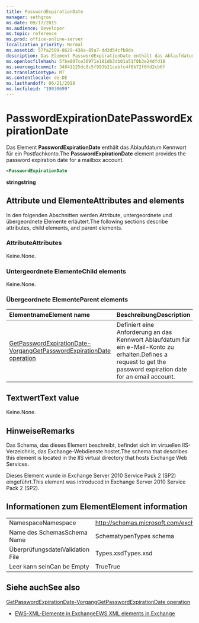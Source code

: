 ```yaml
---
title: PasswordExpirationDate
manager: sethgros
ms.date: 09/17/2015
ms.audience: Developer
ms.topic: reference
ms.prod: office-online-server
localization_priority: Normal
ms.assetid: 57fa2599-8629-438a-85a7-dd3d54cfb8da
description: Das Element PasswordExpirationDate enthält das Ablaufdatum Kennwort für ein Postfachkonto.
ms.openlocfilehash: 5fbe807ce30971e181db3db01a51f8b3e24dfd18
ms.sourcegitcommit: 34041125dc8c5f993b21cebfc4f8b72f0fd2cb6f
ms.translationtype: MT
ms.contentlocale: de-DE
ms.lasthandoff: 06/21/2018
ms.locfileid: "19830699"
---
```

# <a name="passwordexpirationdate"></a><span data-ttu-id="f0361-103">PasswordExpirationDate</span><span class="sxs-lookup"><span data-stu-id="f0361-103">PasswordExpirationDate</span></span>

<span data-ttu-id="f0361-104">Das Element **PasswordExpirationDate** enthält das Ablaufdatum Kennwort für ein Postfachkonto.</span><span class="sxs-lookup"><span data-stu-id="f0361-104">The **PasswordExpirationDate** element provides the password expiration date for a mailbox account.</span></span> 
  
```XML
<PasswordExpirationDate
```

 <span data-ttu-id="f0361-105">**string**</span><span class="sxs-lookup"><span data-stu-id="f0361-105">**string**</span></span>
## <a name="attributes-and-elements"></a><span data-ttu-id="f0361-106">Attribute und Elemente</span><span class="sxs-lookup"><span data-stu-id="f0361-106">Attributes and elements</span></span>

<span data-ttu-id="f0361-107">In den folgenden Abschnitten werden Attribute, untergeordnete und übergeordnete Elemente erläutert.</span><span class="sxs-lookup"><span data-stu-id="f0361-107">The following sections describe attributes, child elements, and parent elements.</span></span>
  
### <a name="attributes"></a><span data-ttu-id="f0361-108">Attribute</span><span class="sxs-lookup"><span data-stu-id="f0361-108">Attributes</span></span>

<span data-ttu-id="f0361-109">Keine.</span><span class="sxs-lookup"><span data-stu-id="f0361-109">None.</span></span>
  
### <a name="child-elements"></a><span data-ttu-id="f0361-110">Untergeordnete Elemente</span><span class="sxs-lookup"><span data-stu-id="f0361-110">Child elements</span></span>

<span data-ttu-id="f0361-111">Keine.</span><span class="sxs-lookup"><span data-stu-id="f0361-111">None.</span></span>
  
### <a name="parent-elements"></a><span data-ttu-id="f0361-112">Übergeordnete Elemente</span><span class="sxs-lookup"><span data-stu-id="f0361-112">Parent elements</span></span>

|<span data-ttu-id="f0361-113">**Elementname**</span><span class="sxs-lookup"><span data-stu-id="f0361-113">**Element name**</span></span>|<span data-ttu-id="f0361-114">**Beschreibung**</span><span class="sxs-lookup"><span data-stu-id="f0361-114">**Description**</span></span>|
|:-----|:-----|
|[<span data-ttu-id="f0361-115">GetPasswordExpirationDate-Vorgang</span><span class="sxs-lookup"><span data-stu-id="f0361-115">GetPasswordExpirationDate operation</span></span>](getpasswordexpirationdate-operation.md) <br/> |<span data-ttu-id="f0361-116">Definiert eine Anforderung an das Kennwort Ablaufdatum für ein e-Mail-Konto zu erhalten.</span><span class="sxs-lookup"><span data-stu-id="f0361-116">Defines a request to get the password expiration date for an email account.</span></span>  <br/> |
   
## <a name="text-value"></a><span data-ttu-id="f0361-117">Textwert</span><span class="sxs-lookup"><span data-stu-id="f0361-117">Text value</span></span>

<span data-ttu-id="f0361-118">Keine.</span><span class="sxs-lookup"><span data-stu-id="f0361-118">None.</span></span>
  
## <a name="remarks"></a><span data-ttu-id="f0361-119">Hinweise</span><span class="sxs-lookup"><span data-stu-id="f0361-119">Remarks</span></span>

<span data-ttu-id="f0361-120">Das Schema, das dieses Element beschreibt, befindet sich im virtuellen IIS-Verzeichnis, das Exchange-Webdienste hostet.</span><span class="sxs-lookup"><span data-stu-id="f0361-120">The schema that describes this element is located in the IIS virtual directory that hosts Exchange Web Services.</span></span>
  
<span data-ttu-id="f0361-121">Dieses Element wurde in Exchange Server 2010 Service Pack 2 (SP2) eingeführt.</span><span class="sxs-lookup"><span data-stu-id="f0361-121">This element was introduced in Exchange Server 2010 Service Pack 2 (SP2).</span></span>
  
## <a name="element-information"></a><span data-ttu-id="f0361-122">Informationen zum Element</span><span class="sxs-lookup"><span data-stu-id="f0361-122">Element information</span></span>

|||
|:-----|:-----|
|<span data-ttu-id="f0361-123">Namespace</span><span class="sxs-lookup"><span data-stu-id="f0361-123">Namespace</span></span>  <br/> |http://schemas.microsoft.com/exchange/services/2006/types  <br/> |
|<span data-ttu-id="f0361-124">Name des Schemas</span><span class="sxs-lookup"><span data-stu-id="f0361-124">Schema Name</span></span>  <br/> |<span data-ttu-id="f0361-125">Schematypen</span><span class="sxs-lookup"><span data-stu-id="f0361-125">Types schema</span></span>  <br/> |
|<span data-ttu-id="f0361-126">Überprüfungsdatei</span><span class="sxs-lookup"><span data-stu-id="f0361-126">Validation File</span></span>  <br/> |<span data-ttu-id="f0361-127">Types.xsd</span><span class="sxs-lookup"><span data-stu-id="f0361-127">Types.xsd</span></span>  <br/> |
|<span data-ttu-id="f0361-128">Leer kann sein</span><span class="sxs-lookup"><span data-stu-id="f0361-128">Can be Empty</span></span>  <br/> |<span data-ttu-id="f0361-129">True</span><span class="sxs-lookup"><span data-stu-id="f0361-129">True</span></span>  <br/> |
   
## <a name="see-also"></a><span data-ttu-id="f0361-130">Siehe auch</span><span class="sxs-lookup"><span data-stu-id="f0361-130">See also</span></span>



[<span data-ttu-id="f0361-131">GetPasswordExpirationDate-Vorgang</span><span class="sxs-lookup"><span data-stu-id="f0361-131">GetPasswordExpirationDate operation</span></span>](getpasswordexpirationdate-operation.md)


- [<span data-ttu-id="f0361-132">EWS-XML-Elemente in Exchange</span><span class="sxs-lookup"><span data-stu-id="f0361-132">EWS XML elements in Exchange</span></span>](ews-xml-elements-in-exchange.md)

